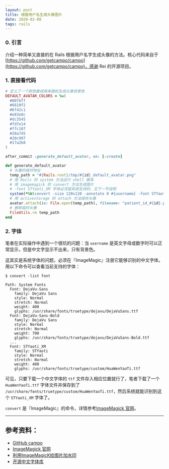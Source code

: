 ```yaml
---
layout: post
title: 根据用户名生成头像图片
date: 2020-02-08
tags: rails
---
```


### 0. 引言

介绍一种简单又直接的在 Rails 根据用户名字生成头像的方法。核心代码来自于 [https://github.com/getcampo/campo](https://github.com/getcampo/campo)，感谢 Rei 的开源项目。

### 1. 直接看代码

```rb
# 定义了一个颜色数组用来随机生成头像背景色
DEFAULT_AVATAR_COLORS = %w(
  #007bff
  #6610f2
  #6f42c1
  #e83e8c
  #dc3545
  #fd7e14
  #ffc107
  #28a745
  #20c997
  #17a2b8
)

after_commit :generate_default_avatar, on: [:create]

def generate_default_avatar
  # 头像的临时地址
  temp_path = "#{Rails.root}/tmp/#{id}_default_avatar.png"
  # 用 Rails 的 system 方法运行 shell 脚本
  # 用 imagemagick 的 convert 方法生成图片
  # -font STYaoti_XM 字体必须是系统支持的，见下一节说明
  system(*%W(convert -size 120x120 -annotate 0 #{username} -font STYaoti_XM -fill white -pointsize 70 -gravity Center xc:#{DEFAULT_AVATAR_COLORS.sample} #{temp_path}))
  # 用 activestorage 的 attach 方法保存头像
  avatar.attach(io: File.open(temp_path), filename: "patient_id_#{id}.png")
  # 删除临时头像
  FileUtils.rm temp_path
end
```

### 2. 字体

笔者在实际操作中遇到一个很坑的问题：当 `username` 是英文字母或数字时可以正常显示，但是中文字显示不出来，只有背景色。

这其实是系统字体的问题，必须在『ImageMagic』注册它能够识别的中文字体。用以下命令可以查看当前支持的字体：

```ssh
$ convert -list font

Path: System Fonts
  Font: DejaVu-Sans
    family: DejaVu Sans
    style: Normal
    stretch: Normal
    weight: 400
    glyphs: /usr/share/fonts/truetype/dejavu/DejaVuSans.ttf
  Font: DejaVu-Sans-Bold
    family: DejaVu Sans
    style: Normal
    stretch: Normal
    weight: 700
    glyphs: /usr/share/fonts/truetype/dejavu/DejaVuSans-Bold.ttf
  ...
  Font: STYaoti_XM
    family: STYaoti
    style: Normal
    stretch: Normal
    weight: 400
    glyphs: /usr/share/fonts/truetype/custom/HuaWenYaoTi.ttf
```

可见，只要下载一个中文字体的 `ttf` 文件存入相应位置就行了，笔者下载了一个 `HuaWenYaoTi.ttf` 字体文件并保存到了 `/usr/share/fonts/truetype/custom/HuaWenYaoTi.ttf`，然后系统就能识别到这个 `STYaoti_XM` 字体了。

`convert` 是『ImageMagic』的命令，详情参考[ImageMagick 官网](https://imagemagick.org/script/command-line-options.php#font)。

---

## 参考资料：

* [GitHub campo](https://github.com/getcampo/campo)
* [ImageMagick 官网](https://imagemagick.org/script/command-line-options.php#font)
* [利用ImageMagicK给图片加水印](https://www.cnblogs.com/dying/articles/3085580.html)
* [开源中文字体库](http://www.fonts.net.cn/fonts-zh-1.html)